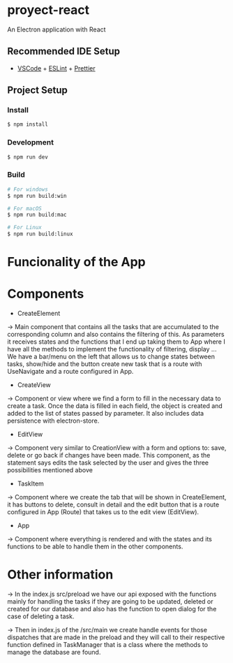 # proyect-react

An Electron application with React

## Recommended IDE Setup

- [VSCode](https://code.visualstudio.com/) + [ESLint](https://marketplace.visualstudio.com/items?itemName=dbaeumer.vscode-eslint) + [Prettier](https://marketplace.visualstudio.com/items?itemName=esbenp.prettier-vscode)

## Project Setup

### Install

```bash
$ npm install
```

### Development

```bash
$ npm run dev
```

### Build

```bash
# For windows
$ npm run build:win

# For macOS
$ npm run build:mac

# For Linux
$ npm run build:linux
```

# Funcionality of the App

# Components

- CreateElement

-> Main component that contains all the tasks that are accumulated to the corresponding column and also contains the filtering of this.
As parameters it receives states and the functions that I end up taking them to App where I have all the methods to implement the functionality of filtering, display ... We have a bar/menu on the left that allows us to change states between tasks, show/hide and the button create new task that is a route with UseNavigate and a route configured in App.

- CreateView

-> Component or view where we find a form to fill in the necessary data to create a task. Once the data is filled in each field, the object is created and added to the list of states passed by parameter. It also includes data persistence with electron-store.

- EditView

-> Component very similar to CreationView with a form and options to: save, delete or go back if changes have been made. This component, as the statement says edits the task selected by the user and gives the three possibilities mentioned above

- TaskItem

-> Component where we create the tab that will be shown in CreateElement, it has buttons to delete, consult in detail and the edit button that is a route configured in App (Route) that takes us to the edit view (EditView).

- App

-> Component where everything is rendered and with the states and its functions to be able to handle them in the other components.


# Other information

-> In the index.js src/preload we have our api exposed with the functions mainly for handling the tasks if they are going to be updated, deleted or created for our database and also has the function to open dialog for the case of deleting a task.

-> Then in index.js of the /src/main we create handle events for those dispatches that are made in the preload and they will call to their respective function defined in TaskManager that is a class where the methods to manage the database are found.
